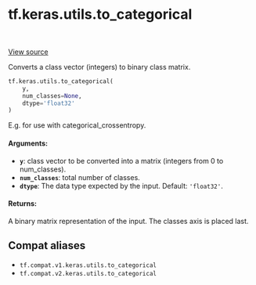 <div itemscope itemtype="http://developers.google.com/ReferenceObject">
<meta itemprop="name" content="tf.keras.utils.to_categorical" />
<meta itemprop="path" content="Stable" />
</div>

# tf.keras.utils.to_categorical

<!-- Insert buttons and diff -->

<table class="tfo-notebook-buttons tfo-api" align="left">
</table>

<a target="_blank" href="/code/stable/tensorflow/python/keras/utils/np_utils.py">View source</a>



Converts a class vector (integers) to binary class matrix.

``` python
tf.keras.utils.to_categorical(
    y,
    num_classes=None,
    dtype='float32'
)
```



<!-- Placeholder for "Used in" -->

E.g. for use with categorical_crossentropy.

#### Arguments:


* <b>`y`</b>: class vector to be converted into a matrix
    (integers from 0 to num_classes).
* <b>`num_classes`</b>: total number of classes.
* <b>`dtype`</b>: The data type expected by the input. Default: `'float32'`.


#### Returns:

A binary matrix representation of the input. The classes axis is placed
last.


## Compat aliases

* `tf.compat.v1.keras.utils.to_categorical`
* `tf.compat.v2.keras.utils.to_categorical`

